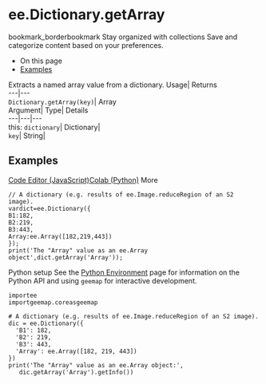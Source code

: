  
#  ee.Dictionary.getArray 
bookmark_borderbookmark Stay organized with collections  Save and categorize content based on your preferences.
  * On this page
  * [Examples](https://developers.google.com/earth-engine/apidocs/ee-dictionary-getarray#examples)


Extracts a named array value from a dictionary. 
Usage| Returns  
---|---  
`Dictionary.getArray(key)`| Array  
Argument| Type| Details  
---|---|---  
this: `dictionary`| Dictionary|   
`key`| String|   
## Examples
[Code Editor (JavaScript)](https://developers.google.com/earth-engine/apidocs/ee-dictionary-getarray#code-editor-javascript-sample)[Colab (Python)](https://developers.google.com/earth-engine/apidocs/ee-dictionary-getarray#colab-python-sample) More
```
// A dictionary (e.g. results of ee.Image.reduceRegion of an S2 image).
vardict=ee.Dictionary({
B1:182,
B2:219,
B3:443,
Array:ee.Array([182,219,443])
});
print('The "Array" value as an ee.Array object',dict.getArray('Array'));
```
Python setup
See the [ Python Environment](https://developers.google.com/earth-engine/guides/python_install) page for information on the Python API and using `geemap` for interactive development.
```
importee
importgeemap.coreasgeemap
```
```
# A dictionary (e.g. results of ee.Image.reduceRegion of an S2 image).
dic = ee.Dictionary({
  'B1': 182,
  'B2': 219,
  'B3': 443,
  'Array': ee.Array([182, 219, 443])
})
print('The "Array" value as an ee.Array object:',
   dic.getArray('Array').getInfo())
```


